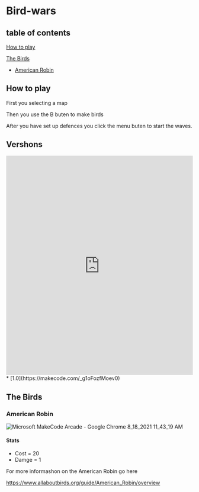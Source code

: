 # Bird-wars

## table of contents
[How to play](https://github.com/LucasMayhew/Bird-wars/blob/main/README.md#how-to-play)

[The Birds](https://github.com/LucasMayhew/Bird-wars/blob/main/README.md#the-birds)

* [ American Robin](https://github.com/LucasMayhew/Bird-wars/blob/main/README.md#american-robin)

## How to play 
First you selecting a map 

Then you use the B buten to make birds

After you have set up defences you click the menu buten to start the waves.

## Vershons
<div style="position:relative;height:0;padding-bottom:117.6%;overflow:hidden;"><iframe style="position:absolute;top:0;left:0;width:100%;height:100%;" src="https://arcade.makecode.com/---run?id=_L7T983MsAAw9" allowfullscreen="allowfullscreen" sandbox="allow-popups allow-forms allow-scripts allow-same-origin" frameborder="0"></iframe></div>
* [1.0](https://makecode.com/_g1oFozfMoev0)


## The Birds


### American Robin

![Microsoft MakeCode Arcade - Google Chrome 8_18_2021 11_43_19 AM](https://user-images.githubusercontent.com/59377840/129940031-62f7d867-e919-4cb1-af70-51293198a661.jpg)

#### Stats

* Cost = 20
* Damge = 1

For more informashon on the American Robin go here

https://www.allaboutbirds.org/guide/American_Robin/overview

